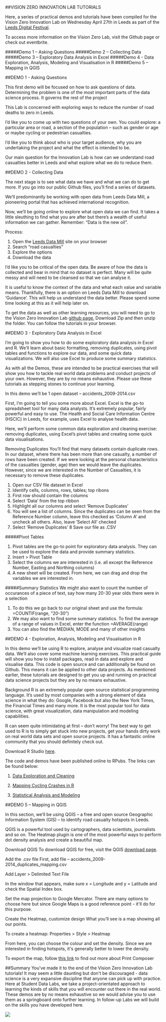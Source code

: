 ##VISION ZERO INNOVATION LAB TUTORIALS

Here, a series of practical demos and tutorials have been compiled for the Vision Zero Innovation Lab on Wednesday April 27th in Leeds as part of the [Leeds Digital Festival](http://www.leedsdigitalfestival.org/).

To access more information on the Vision Zero Lab, visit the Github page or check out eventbrite.

#####Demo 1 – Asking Questions
#####Demo 2 – Collecting Data
#####Demo 3 – Exploratory Data Analysis in Excel
#####Demo 4 - Data Exploration, Analysis, Modeling and Visualisation in R
#####Demo 5 – Mapping in QGIS

##DEMO 1   -  Asking Questions

This first demo will be focused on how to ask questions of data. Determining the problem is one of the most important parts of the data science process. It governs the rest of the project

This Lab is concerned with exploring ways to reduce the number of road deaths to zero in Leeds.

I’d like you to come up with two questions of your own. You could explore: a particular area or road, a section of the population – such as gender or age or maybe cycling or pedestrian casualties.

I’d like you to think about who is your target audience, why you are undertaking the project and what the effect is intended to be.

Our main question for the Innovation Lab is how can we understand road casualties better in Leeds and what explore what we do to reduce them.



##DEMO 2  -  Collecting Data

The next stage is to see what data we have and what we can do to get more. If you go into our public Github files, you’ll find a series of datasets.

We’ll predominantly be working with open data from Leeds Data Mill, a pioneering portal that has achieved international recognition.

Now, we’ll be going online to explore what open data we can find. It takes a little sleuthing to find what you are after but there’s a wealth of useful information we can gather. Remember: “Data is the new oil”.

Process:
1. Open the [Leeds Data Mill](leedsdatamill.org) site on your browser
2. Search “road casualties”
3. Explore the options
4. Download the data

I’d like you to be critical of the open data. Be aware of how the data is collected and bear in mind that no dataset is perfect. Many will be quite messy and will need to be cleansed so that we can analyse it.

It is useful to know the context of the data and what each value and variable means. Thankfully, there is an option on Leeds Data Mill to download ‘Guidance’. This will help us understand the data better. Please spend some time looking at this as it will help later on.

To get the data as well as other learning resources, you will need to go to the Vision Zero Innovation Lab [github page](https://github.com/StudentDataLabs/VisionZeroInnovationLab/), Download Zip and then unzip the folder. You can follow the tutorials in your browser.


##DEMO 3  -  Exploratory Data Analysis in Excel

I’m going to show you how to do some exploratory data analysis in Excel and R. We’ll learn about basic formatting, removing duplicates, using pivot tables and functions to explore our data, and some quick data visualizations. We will also use Excel to produce some summary statistics. 

As with all the Demos, these are intended to be practical exercises that will show you how to tackle real world data problems and conduct projects of your own. However, they are by no means exhaustive. Please use these tutorials as stepping stones to continue your learning.

In this demo we’ll be 1 open dataset – accidents_2009-2014.csv

First, I’m going to tell you some more about Excel. Excel is the go-to spreadsheet tool for many data analysts. It’s extremely popular, fairly powerful and easy to use. The Health and Social Care Information Centre (HSCIC) in Leeds, for example, uses Excel to analyse health data.

Here, we’ll perform some common data exploration and cleaning exercise: removing duplicates, using Excel’s pivot tables and creating some quick data visualisations.

Removing Duplicates
You’ll find that many datasets contain duplicate rows. In our dataset, where there has been more than one casualty, a number of rows have been created. If we were looking at the personal characteristics of the casualties (gender, age) then we would leave the duplicates. However, since we are interested in the Number of Casualties, it is necessary to remove these duplicates. 

1. Open our CSV file dataset in Excel
2. Identify cells, columns, rows, tables; top ribons
3. First row should contain the columns
4. Select ‘Data’ from the top ribbon
5. Highlight all our columns and select ‘Remove Duplicates’
6. You will see a list of columns. Since the duplicates can be seen from the Reference Number column, leave this checked as ‘Column A’ and uncheck all others. Also, leave ‘Select All’ checked
7. Select ‘Remove Duplicates’
8 Save our file as .CSV

#####Pivot Tables

1. Pivot tables are the go-to point for exploratory data analysis. They can be used to explore the data and provide summary statistics.
2. Insert > Pivot Table
3. Select the columns we are interested in (i.e. all except the Reference Number, Easting and Northing columns)
4. A new sheet will be created. From here, we can drag and drop the variables we are interested in.


#####Summary Statistics
We might also want to count the number of occurances of a piece of text, say how many 20-30 year olds there were in a selection

1. To do this we go back to our original sheet and use the formula: =COUNTIF(range, “20-30”)
2. We may also want to find some summary statistics. To find the average of a range of values in Excel, enter the function
=AVERAGE(range) 
3. You can also find the MEDIAN, MODE and many of other insights



##DEMO 4 - Exploration, Analysis, Modeling and Visualisation in R

In this demo we’ll be using R to explore, analyse and visualize road casualty data. We’ll also cover some machine learning exercises. This practical guide will show you how to install packages, read in data and explore and visualise data. This code is open source and can additionally be found on Github. This means it can be applied to other data projects. As mentioned earlier, these tutorials are designed to get you up and running on practical data science projects but they are by no means exhaustive.

Background
R is an extremely popular open source statistical programming language. It’s used by most companies with a strong element of data science in what they do: Google, Facebook but also the New York Times, the Financial Times and many more. It is the most popular tool for data science, with great visualization, data manipulation and modeling capabilities. 

R can seem quite intimidating at first – don’t worry! The best way to get used to R is to simply get stuck into new projects, get your hands dirty work on real world data sets and open source projects. It has a fantastic online community that you should definitely check out.

Download R Studio [here](https://www.rstudio.com/products/rstudio/download/).

The code and demos have been published online to RPubs. The links can be found below:

1.	[Data Exploration and Cleaning](https://rpubs.com/StudentDataLabs/Data-Exploration-Cleaning)

2.	[Mapping Cycling Crashes in R](https://rpubs.com/StudentDataLabs/Mapping-Cycling-Crashes)

3.	[Statistical Analysis and Modeling](http://rpubs.com/StudentDataLabs/Statistical-Analysis-Modelling)

##DEMO 5 – Mapping in QGIS

In this section, we’ll be using QGIS – a free and open source Geographic Information System (GIS) – to identify road casualty hotspots in Leeds.

QGIS is a powerful tool used by cartographers, data scientists, journalists and so on. The Heatmap plugin is one of the most powerful ways to perform dot density analysis and create a beautiful map.

Download QGIS
To download QGIS for free, visit the QGIS [download page](https://www.qgis.org/en/site/forusers/download.html).

Add the .csv file
First, add file – accidents_2009-2014_duplicates_mapping.csv

Add Layer > Delimited Text File

In the window that appears, make sure x = Longitude and y = Latitude and check the Spatial Index box.

Set the map projection to Google Mercator. There are many options to choose here but since Google Maps is a good reference point - it'll do for this purpose.

Create the Heatmap, customize design
What you’ll see is a map showing all our points. 

To create a heatmap:
Properties > Style > Heatmap

From here, you can choose the colour and set the density. Since we are interested in finding hotspots, it's generally better to lower the density.

To export the map, follow [this link](http://docs.qgis.org/2.0/en/docs/user_manual/print_composer/print_composer.html) to find out more about Print Composer

##Summary
You've made it to the end of the Vision Zero Innovation Lab tutorials! It may seem a little daunting but don't be discouraged - data science is a very expansive discipline that anyone can pick up with practice. Here at Student Data Labs, we take a project-orientated approach to learning the kinds of skills that you will encounter out there in the real world. These demos are by no means exhaustive so we would advise you to use them as a springboard onto further learning. In follow-up Labs we will build on the skills you have developed here.

![](https://studentdatalabs.files.wordpress.com/2016/01/newlogo4-e1460235034568.png)
